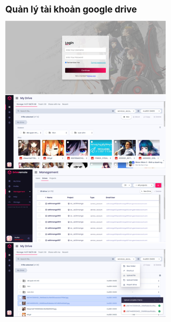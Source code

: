 # Quản lý tài khoản google drive

![alt](https://raw.githubusercontent.com/InuHa98/manager-google-drive/main/preview/01.png)
![alt](https://raw.githubusercontent.com/InuHa98/manager-google-drive/main/preview/02.png)
![alt](https://raw.githubusercontent.com/InuHa98/manager-google-drive/main/preview/03.png)
![alt](https://raw.githubusercontent.com/InuHa98/manager-google-drive/main/preview/04.png)
